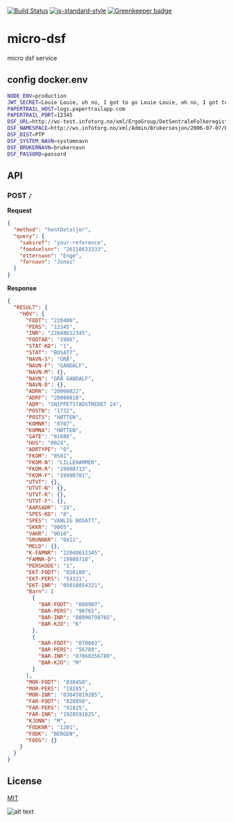 [![Build Status](https://travis-ci.org/telemark/micro-dsf.svg?branch=master)](https://travis-ci.org/telemark/micro-dsf)
[![js-standard-style](https://img.shields.io/badge/code%20style-standard-brightgreen.svg?style=flat)](https://github.com/feross/standard)
[![Greenkeeper badge](https://badges.greenkeeper.io/telemark/micro-dsf.svg)](https://greenkeeper.io/)

# micro-dsf

micro dsf service

## config docker.env

```bash
NODE_ENV=production
JWT_SECRET=Louie Louie, oh no, I got to go Louie Louie, oh no, I got to go
PAPERTRAIL_HOST=logs.papertrailapp.com 
PAPERTRAIL_PORT=12345
DSF_URL=http://ws-test.infotorg.no/xml/ErgoGroup/DetSentraleFolkeregister1_4/2015-08-10/DetSentraleFolkeregister1_4.wsdl 
DSF_NAMESPACE=http://ws.infotorg.no/xml/Admin/Brukersesjon/2006-07-07/Brukersesjon.xsd
DSF_DIST=PTP 
DSF_SYSTEM_NAVN=systemnavn
DSF_BRUKERNAVN=brukernavn
DSF_PASSORD=passord
```

## API

### POST ```/```

**Request**

```json
{
  "method": "hentDetaljer",
  "query": {
    "saksref": "your-reference",
    "foedselsnr": "26118633333",
    "etternavn": "Enge",
    "fornavn": "Jonas"
  }
}
```
**Response**
```json
{
  "RESULT": {
    "HOV": {
      "FODT": "220486",
      "PERS": "12345",
      "INR": "22048612345",
      "FODTAR": "1986",
      "STAT-KD": "1",
      "STAT": "BOSATT",
      "NAVN-S": "GRÅ",
      "NAVN-F": "GANDALF",
      "NAVN-M": {},
      "NAVN": "GRÅ GANDALF",
      "NAVN-D": {},
      "ADRR": "20060822",
      "ADRF": "20060818",
      "ADR": "SNIPPETSTADSTREDET 24",
      "POSTN": "1732",
      "POSTS": "HØTTEN",
      "KOMNR": "0707",
      "KOMNA": "HØTTEN",
      "GATE": "01880",
      "HUS": "0024",
      "ADRTYPE": "O",
      "FKOM": "0501",
      "FKOM-N": "LILLEHAMMER",
      "FKOM-R": "19990713",
      "FKOM-F": "19990701",
      "UTVT": {},
      "UTVT-N": {},
      "UTVT-R": {},
      "UTVT-F": {},
      "AARSADR": "24",
      "SPES-KD": "0",
      "SPES": "VANLIG BOSATT",
      "SKKR": "0005",
      "VAKR": "0010",
      "GRUNNKR": "0411",
      "MELD": {},
      "K-FAMNR": "22048612345",
      "FAMNR-D": "19980718",
      "PERSKODE": "1",
      "EKT-FODT": "050180",
      "EKT-PERS": "54321",
      "EKT-INR": "05018054321",
      "Barn": [
        {
          "BAR-FODT": "080907",
          "BAR-PERS": "98765",
          "BAR-INR": "08090798765",
          "BAR-KJO": "K"
        },
        {
          "BAR-FODT": "070603",
          "BAR-PERS": "56789",
          "BAR-INR": "07060356789",
          "BAR-KJO": "M"
        }
      ],
      "MOR-FODT": "030450",
      "MOR-PERS": "19285",
      "MOR-INR": "03045019285",
      "FAR-FODT": "020850",
      "FAR-PERS": "91825",
      "FAR-INR": "1928591825",
      "KJONN": "M",
      "FODKNR": "1201",
      "FODK": "BERGEN",
      "FODS": {}
    }
  }
}
```

## License

[MIT](LICENSE)

![alt text](https://robots.kebabstudios.party/micro-dsf.png "Robohash image of micro-dsf")
